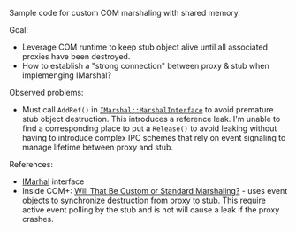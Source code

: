 Sample code for custom COM marshaling with shared memory.

Goal:
* Leverage COM runtime to keep stub object alive until all associated proxies have been destroyed.
* How to establish a "strong connection" between proxy & stub when implemenging IMarshal?

Observed problems:
* Must call `AddRef()` in [`IMarshal::MarshalInterface`](https://docs.microsoft.com/nb-no/windows/desktop/api/objidl/nf-objidl-imarshal-marshalinterface) to avoid premature stub object destruction. This introduces a reference leak. I'm unable to find a corresponding place to put a `Release()` to avoid leaking without having to introduce complex IPC schemes that rely on event signaling to manage lifetime between proxy and stub.

References:
* [IMarhal](https://docs.microsoft.com/nb-no/windows/desktop/api/objidl/nn-objidl-imarshal) interface
* Inside COM+: [Will That Be Custom or Standard Marshaling?](https://thrysoee.dk/InsideCOM+/ch14c.htm) - uses event objects to synchronize destruction from proxy to stub. This require active event polling by the stub and is not will cause a leak if the proxy crashes.
